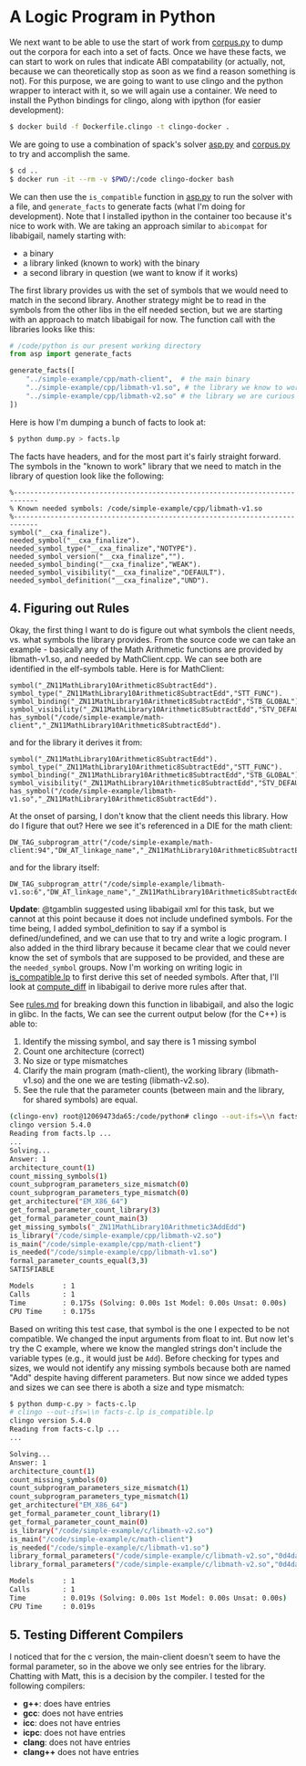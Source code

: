 # A Logic Program in Python

We next want to be able to use the start of work from [corpus.py](corpus.py)
to dump out the corpora for each into a set of facts. Once we have these facts, we can start to work
on rules that indicate ABI compatability (or actually, not, because we can theoretically stop as soon as we find a reason
something is not). For this purpose, we are going to want to use clingo and the
python wrapper to interact with it, so we will again use a container. We need to install
the Python bindings for clingo, along with ipython (for easier development):

```bash
$ docker build -f Dockerfile.clingo -t clingo-docker .
```

We are going to use a combination of spack's solver [asp.py](https://github.com/spack/spack/blob/develop/lib/spack/spack/solver/asp.py)
and [corpus.py](corpus.py) to try and accomplish the same.

```bash
$ cd ..
$ docker run -it --rm -v $PWD/:/code clingo-docker bash
```

We can then use the `is_compatible` function in [asp.py](asp.py) to run the solver
with a file, and `generate_facts` to generate facts (what I'm doing for development).
Note that I installed ipython in the container too because it's nice to work with.
We are taking an approach similar to `abicompat` for libabigail, namely starting
with:

 - a binary
 - a library linked (known to work) with the binary
 - a second library in question (we want to know if it works)

The first library provides us with the set of symbols that we would need to 
match in the second library. Another strategy might be to read in the symbols
from the other libs in the elf needed section, but we are starting with an
approach to match libabigail for now. The function call with the libraries
looks like this:

```python
# /code/python is our present working directory
from asp import generate_facts

generate_facts([
    "../simple-example/cpp/math-client",  # the main binary
    "../simple-example/cpp/libmath-v1.so", # the library we know to work
    "../simple-example/cpp/libmath-v2.so" # the library we are curious about
])
```

Here is how I'm dumping a bunch of facts to look at:

```python
$ python dump.py > facts.lp
```

The facts have headers, and for the most part it's fairly straight forward.
The symbols in the "known to work" library that we need to match in the
library of question look like the following:

```lp
%----------------------------------------------------------------------------
% Known needed symbols: /code/simple-example/cpp/libmath-v1.so
%----------------------------------------------------------------------------
symbol("__cxa_finalize").
needed_symbol("__cxa_finalize").
needed_symbol_type("__cxa_finalize","NOTYPE").
needed_symbol_version("__cxa_finalize","").
needed_symbol_binding("__cxa_finalize","WEAK").
needed_symbol_visibility("__cxa_finalize","DEFAULT").
needed_symbol_definition("__cxa_finalize","UND").
```

## 4. Figuring out Rules

Okay, the first thing I want to do is figure out what symbols the client needs,
vs. what symbols the library provides. From the source code we can take an example -
basically any of the Math Arithmetic functions are provided by libmath-v1.so,
and needed by MathClient.cpp. We can see both are identified in the elf-symbols
table. Here is for MathClient:

```lp
symbol("_ZN11MathLibrary10Arithmetic8SubtractEdd").
symbol_type("_ZN11MathLibrary10Arithmetic8SubtractEdd","STT_FUNC").
symbol_binding("_ZN11MathLibrary10Arithmetic8SubtractEdd","STB_GLOBAL").
symbol_visibility("_ZN11MathLibrary10Arithmetic8SubtractEdd","STV_DEFAULT").
has_symbol("/code/simple-example/math-client","_ZN11MathLibrary10Arithmetic8SubtractEdd").
```

and for the library it derives it from:

```lp
symbol("_ZN11MathLibrary10Arithmetic8SubtractEdd").
symbol_type("_ZN11MathLibrary10Arithmetic8SubtractEdd","STT_FUNC").
symbol_binding("_ZN11MathLibrary10Arithmetic8SubtractEdd","STB_GLOBAL").
symbol_visibility("_ZN11MathLibrary10Arithmetic8SubtractEdd","STV_DEFAULT").
has_symbol("/code/simple-example/libmath-v1.so","_ZN11MathLibrary10Arithmetic8SubtractEdd").
```

At the onset of parsing, I don't know that the client needs this library. How
do I figure that out? Here we see it's referenced in a DIE for the math client:

```lp
DW_TAG_subprogram_attr("/code/simple-example/math-client:94","DW_AT_linkage_name","_ZN11MathLibrary10Arithmetic8SubtractEdd").
```

and for the library itself:

```lp
DW_TAG_subprogram_attr("/code/simple-example/libmath-v1.so:6","DW_AT_linkage_name","_ZN11MathLibrary10Arithmetic8SubtractEdd").
```

**Update**: @tgamblin suggested using libabigail xml for this task, but we cannot
at this point because it does not include undefined symbols. For the time being,
I added symbol_definition to say if a symbol is defined/undefined, and
we can use that to try and write a logic program. I also added in the third library
because it became clear that we could never know the set of symbols that are supposed
to be provided, and these are the `needed_symbol` groups. Now I'm working on writing logic in [is_compatible.lp](is_compatible.lp)
to first derive this set of needed symbols. After that, I'll look at [compute_diff](https://github.com/woodard/libabigail/blob/40aab37cf04214504804ae9fe7b6c7ff4fd1500f/src/abg-comparison.cc#L11031) in libabigail to derive more rules after that.

See [rules.md](rules.md) for breaking down this function in libabigail, and also
the logic in glibc. In the facts,
We can see the current output below (for the C++) is able to:

1. Identify the missing symbol, and say there is 1 missing symbol
2. Count one architecture (correct)
3. No size or type mismatches
4. Clarify the main program (math-client), the working library (libmath-v1.so) and the one we are testing (libmath-v2.so).
5. See the rule that the parameter counts (between main and the library, for shared symbols) are equal.

```bash
(clingo-env) root@12069473da65:/code/python# clingo --out-ifs=\\n facts.lp is_compatible.lp 
clingo version 5.4.0
Reading from facts.lp ...
...
Solving...
Answer: 1
architecture_count(1)
count_missing_symbols(1)
count_subprogram_parameters_size_mismatch(0)
count_subprogram_parameters_type_mismatch(0)
get_architecture("EM_X86_64")
get_formal_parameter_count_library(3)
get_formal_parameter_count_main(3)
get_missing_symbols("_ZN11MathLibrary10Arithmetic3AddEdd")
is_library("/code/simple-example/cpp/libmath-v2.so")
is_main("/code/simple-example/cpp/math-client")
is_needed("/code/simple-example/cpp/libmath-v1.so")
formal_parameter_counts_equal(3,3)
SATISFIABLE

Models       : 1
Calls        : 1
Time         : 0.175s (Solving: 0.00s 1st Model: 0.00s Unsat: 0.00s)
CPU Time     : 0.175s
```

Based on writing this test case, that symbol is the one I expected to be not
compatible. We changed the input arguments from float to int. But now let's try the
C example, where we know the mangled strings don't include the variable
types (e.g., it would just be `Add`). Before checking for types and sizes,
we would not identify any missing symbols because both are named "Add" despite
having different parameters. But now since we added types and sizes we can
see there is aboth a size and type mismatch:

```bash
$ python dump-c.py > facts-c.lp
# clingo --out-ifs=\\n facts-c.lp is_compatible.lp 
clingo version 5.4.0
Reading from facts-c.lp ...
...

Solving...
Answer: 1
architecture_count(1)
count_missing_symbols(0)
count_subprogram_parameters_size_mismatch(1)
count_subprogram_parameters_type_mismatch(1)
get_architecture("EM_X86_64")
get_formal_parameter_count_library(1)
get_formal_parameter_count_main(0)
is_library("/code/simple-example/c/libmath-v2.so")
is_main("/code/simple-example/c/math-client")
is_needed("/code/simple-example/c/libmath-v1.so")
library_formal_parameters("/code/simple-example/c/libmath-v2.so","0d4da1237a945ffc1d5e421ffd5752e3","Add","9382a504b9272595542486c61a7affb0")
library_formal_parameters("/code/simple-example/c/libmath-v2.so","0d4da1237a945ffc1d5e421ffd5752e3","Add","c83a9eccfcf01fe36ff19e1edacb0c91")

Models       : 1
Calls        : 1
Time         : 0.019s (Solving: 0.00s 1st Model: 0.00s Unsat: 0.00s)
CPU Time     : 0.019s
```
## 5. Testing Different Compilers

I noticed that for the c version, the main-client doesn't seem to have the formal parameter, so in the
above we only see entries for the library. Chatting with Matt, this is a decision by the compiler.
I tested for the following compilers:

 - **g++**: does have entries
 - **gcc**: does not have entries
 - **icc**: does not have entries
 - **icpc**: does not have entries
 - **clang**: does not have entries
 - **clang++** does not have entries
 
